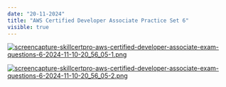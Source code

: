 ```yaml
---
date: "20-11-2024"
title: "AWS Certified Developer Associate Practice Set 6"
visible: true
---
```

<a href="/blog/images/screencapture-skillcertpro-aws-certified-developer-associate-exam-questions-6-2024-11-10-20_56_05-1.png" target="_blank"><img src="/blog/images/screencapture-skillcertpro-aws-certified-developer-associate-exam-questions-6-2024-11-10-20_56_05-1.png" alt="screencapture-skillcertpro-aws-certified-developer-associate-exam-questions-6-2024-11-10-20_56_05-1.png" /></a>

<a href="/blog/images/screencapture-skillcertpro-aws-certified-developer-associate-exam-questions-6-2024-11-10-20_56_05-2.png" target="_blank"><img src="/blog/images/screencapture-skillcertpro-aws-certified-developer-associate-exam-questions-6-2024-11-10-20_56_05-2.png" alt="screencapture-skillcertpro-aws-certified-developer-associate-exam-questions-6-2024-11-10-20_56_05-2.png" /></a>


